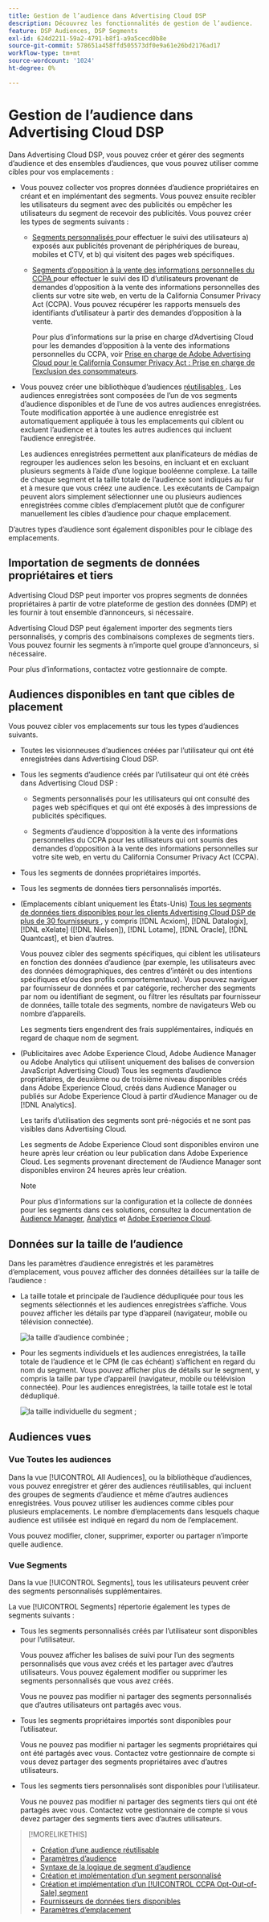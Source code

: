 ```yaml
---
title: Gestion de l’audience dans Advertising Cloud DSP
description: Découvrez les fonctionnalités de gestion de l’audience.
feature: DSP Audiences, DSP Segments
exl-id: 624d2211-59a2-4791-b8f1-a9a5cecd0b8e
source-git-commit: 578651a458ffd505573df0e9a61e26bd2176ad17
workflow-type: tm+mt
source-wordcount: '1024'
ht-degree: 0%

---
```


# Gestion de l’audience dans Advertising Cloud DSP

Dans Advertising Cloud DSP, vous pouvez créer et gérer des segments d’audience et des ensembles d’audiences, que vous pouvez utiliser comme cibles pour vos emplacements :

* Vous pouvez collecter vos propres données d’audience propriétaires en créant et en implémentant des segments. Vous pouvez ensuite recibler les utilisateurs du segment avec des publicités ou empêcher les utilisateurs du segment de recevoir des publicités. Vous pouvez créer les types de segments suivants :

   * [Segments personnalisés ](/help/dsp/audiences/custom-segment-create.md) pour effectuer le suivi des utilisateurs a) exposés aux publicités provenant de périphériques de bureau, mobiles et CTV, et b) qui visitent des pages web spécifiques.

   * [Segments d’opposition à la vente des informations personnelles du CCPA ](/help/dsp/audiences/ccpa-opt-out-segment-create.md) pour effectuer le suivi des ID d’utilisateurs provenant de demandes d’opposition à la vente des informations personnelles des clients sur votre site web, en vertu de la California Consumer Privacy Act (CCPA). Vous pouvez récupérer les rapports mensuels des identifiants d’utilisateur à partir des demandes d’opposition à la vente.

      Pour plus d’informations sur la prise en charge d’Advertising Cloud pour les demandes d’opposition à la vente des informations personnelles du CCPA, voir [Prise en charge de Adobe Advertising Cloud pour le California Consumer Privacy Act : Prise en charge de l’exclusion des consommateurs](https://experienceleague.adobe.com/docs/advertising-cloud/privacy/ad-cloud-ccpa-opt-out-of-sale.html).

* Vous pouvez créer une bibliothèque d’audiences [réutilisables ](/help/dsp/audiences/reusable-audience-create.md). Les audiences enregistrées sont composées de l’un de vos segments d’audience disponibles et de l’une de vos autres audiences enregistrées. Toute modification apportée à une audience enregistrée est automatiquement appliquée à tous les emplacements qui ciblent ou excluent l’audience et à toutes les autres audiences qui incluent l’audience enregistrée.

   Les audiences enregistrées permettent aux planificateurs de médias de regrouper les audiences selon les besoins, en incluant et en excluant plusieurs segments à l’aide d’une logique booléenne complexe. La taille de chaque segment et la taille totale de l’audience sont indiqués au fur et à mesure que vous créez une audience. Les exécutants de Campaign peuvent alors simplement sélectionner une ou plusieurs audiences enregistrées comme cibles d’emplacement plutôt que de configurer manuellement les cibles d’audience pour chaque emplacement.

D’autres types d’audience sont également disponibles pour le ciblage des emplacements.

## Importation de segments de données propriétaires et tiers

Advertising Cloud DSP peut importer vos propres segments de données propriétaires à partir de votre plateforme de gestion des données (DMP) et les fournir à tout ensemble d’annonceurs, si nécessaire.

Advertising Cloud DSP peut également importer des segments tiers personnalisés, y compris des combinaisons complexes de segments tiers. Vous pouvez fournir les segments à n’importe quel groupe d’annonceurs, si nécessaire.

Pour plus d’informations, contactez votre gestionnaire de compte.

## Audiences disponibles en tant que cibles de placement

Vous pouvez cibler vos emplacements sur tous les types d’audiences suivants.

* Toutes les visionneuses d’audiences créées par l’utilisateur qui ont été enregistrées dans Advertising Cloud DSP.

* Tous les segments d’audience créés par l’utilisateur qui ont été créés dans Advertising Cloud DSP :

   * Segments personnalisés pour les utilisateurs qui ont consulté des pages web spécifiques et qui ont été exposés à des impressions de publicités spécifiques.

   * Segments d’audience d’opposition à la vente des informations personnelles du CCPA pour les utilisateurs qui ont soumis des demandes d’opposition à la vente des informations personnelles sur votre site web, en vertu du California Consumer Privacy Act (CCPA).

* Tous les segments de données propriétaires importés.

* Tous les segments de données tiers personnalisés importés.

* (Emplacements ciblant uniquement les États-Unis) [Tous les segments de données tiers disponibles pour les clients Advertising Cloud DSP de plus de 30 fournisseurs ](/help/dsp/audiences/third-party-data-providers.md), y compris [!DNL Acxiom], [!DNL Datalogix], [!DNL eXelate] ([!DNL Nielsen]), [!DNL Lotame], [!DNL Oracle], [!DNL Quantcast], et bien d’autres.

   Vous pouvez cibler des segments spécifiques, qui ciblent les utilisateurs en fonction des données d’audience (par exemple, les utilisateurs avec des données démographiques, des centres d’intérêt ou des intentions spécifiques et/ou des profils comportementaux). Vous pouvez naviguer par fournisseur de données et par catégorie, rechercher des segments par nom ou identifiant de segment, ou filtrer les résultats par fournisseur de données, taille totale des segments, nombre de navigateurs Web ou nombre d’appareils.

   Les segments tiers engendrent des frais supplémentaires, indiqués en regard de chaque nom de segment.

* (Publicitaires avec Adobe Experience Cloud, Adobe Audience Manager ou Adobe Analytics qui utilisent uniquement des balises de conversion JavaScript Advertising Cloud) Tous les segments d’audience propriétaires, de deuxième ou de troisième niveau disponibles créés dans Adobe Experience Cloud, créés dans Audience Manager ou publiés sur Adobe Experience Cloud à partir d’Audience Manager ou de [!DNL Analytics].

   Les tarifs d’utilisation des segments sont pré-négociés et ne sont pas visibles dans Advertising Cloud.  <!-- Verify -->

   Les segments de Adobe Experience Cloud sont disponibles environ une heure après leur création ou leur publication dans Adobe Experience Cloud. Les segments provenant directement de l’Audience Manager sont disponibles environ 24 heures après leur création. <!-- Verify all -->

   >[!NOTE]
   >
   >Pour plus d’informations sur la configuration et la collecte de données pour les segments dans ces solutions, consultez la documentation de [Audience Manager](https://experienceleague.adobe.com/docs/audience-manager/user-guide/aam-home.html), [Analytics](https://experienceleague.adobe.com/docs/analytics.html) et [Adobe Experience Cloud](https://experienceleague.adobe.com/docs/core-services/interface/audiences/audience-library.html).

## Données sur la taille de l’audience

Dans les paramètres d’audience enregistrés et les paramètres d’emplacement, vous pouvez afficher des données détaillées sur la taille de l’audience :

* La taille totale et principale de l’audience dédupliquée pour tous les segments sélectionnés et les audiences enregistrées s’affiche. Vous pouvez afficher les détails par type d’appareil (navigateur, mobile ou télévision connectée).

   ![la taille d’audience combinée ;](/help/dsp/assets/audience-size.png)

* Pour les segments individuels et les audiences enregistrées, la taille totale de l’audience et le CPM (le cas échéant) s’affichent en regard du nom du segment. Vous pouvez afficher plus de détails sur le segment, y compris la taille par type d’appareil (navigateur, mobile ou télévision connectée). Pour les audiences enregistrées, la taille totale est le total dédupliqué.

   ![la taille individuelle du segment ;](/help/dsp/assets/audience-size-segment.png)

## Audiences vues

### Vue Toutes les audiences

Dans la vue [!UICONTROL All Audiences], ou la bibliothèque d’audiences, vous pouvez enregistrer et gérer des audiences réutilisables, qui incluent des groupes de segments d’audience et même d’autres audiences enregistrées. Vous pouvez utiliser les audiences comme cibles pour plusieurs emplacements. Le nombre d’emplacements dans lesquels chaque audience est utilisée est indiqué en regard du nom de l’emplacement.

Vous pouvez modifier, cloner, supprimer, exporter ou partager n’importe quelle audience.

### Vue Segments

Dans la vue [!UICONTROL Segments], tous les utilisateurs peuvent créer des segments personnalisés supplémentaires.

La vue [!UICONTROL Segments] répertorie également les types de segments suivants :

* Tous les segments personnalisés créés par l’utilisateur sont disponibles pour l’utilisateur.

   Vous pouvez afficher les balises de suivi pour l’un des segments personnalisés que vous avez créés et les partager avec d’autres utilisateurs. Vous pouvez également modifier ou supprimer les segments personnalisés que vous avez créés.

   Vous ne pouvez pas modifier ni partager des segments personnalisés que d’autres utilisateurs ont partagés avec vous.

* Tous les segments propriétaires importés sont disponibles pour l’utilisateur.

   Vous ne pouvez pas modifier ni partager les segments propriétaires qui ont été partagés avec vous. Contactez votre gestionnaire de compte si vous devez partager des segments propriétaires avec d’autres utilisateurs.

* Tous les segments tiers personnalisés sont disponibles pour l’utilisateur.

   Vous ne pouvez pas modifier ni partager des segments tiers qui ont été partagés avec vous. Contactez votre gestionnaire de compte si vous devez partager des segments tiers avec d’autres utilisateurs.

>[!MORELIKETHIS]
>
>* [Création d’une audience réutilisable](reusable-audience-create.md)
>* [Paramètres d’audience](audience-settings.md)
>* [Syntaxe de la logique de segment d’audience](audience-segment-logic-syntax.md)
>* [Création et implémentation d’un segment personnalisé](custom-segment-create.md)
>* [Création et implémentation d’un  [!UICONTROL CCPA Opt-Out-of-Sale] segment](ccpa-opt-out-segment-create.md)
>* [Fournisseurs de données tiers disponibles](third-party-data-providers.md)
>* [Paramètres d’emplacement](/help/dsp/campaign-management/placements/placement-settings.md)

